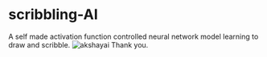 # scribbling-AI

A self made activation function controlled neural network model learning to draw and scribble.
![akshayai](https://user-images.githubusercontent.com/35296051/127731454-3a04bbf5-798b-41bb-94af-049ba1467b4a.gif)
Thank you.
